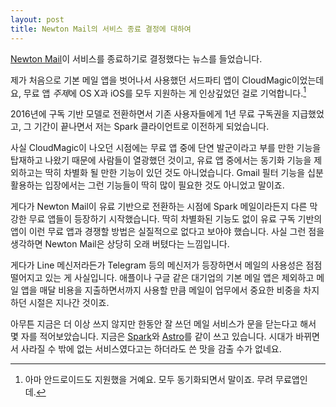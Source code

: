 ```yaml
---
layout: post
title: Newton Mail의 서비스 종료 결정에 대하여
---
```


[Newton Mail](https://blog.newtonhq.com/goodbye-newton-ae6b506fd94f)이 서비스를 종료하기로 결정했다는 뉴스를 들었습니다.

제가 처음으로 기본 메일 앱을 벗어나서 사용했던 서드파티 앱이 CloudMagic이었는데요, 무료 앱 *주제*에 OS X과 iOS를 모두 지원하는 게 인상깊었던 걸로 기억합니다.[^1]

[^1]: 아마 안드로이드도 지원했을 거예요. 모두 동기화되면서 말이죠. 무려 무료앱인데.

2016년에 구독 기반 모델로 전환하면서 기존 사용자들에게 1년 무료 구독권을 지급했었고, 그 기간이 끝나면서 저는 Spark 클라이언트로 이전하게 되었습니다.

사실 CloudMagic이 나오던 시점에는 무료 앱 중에 단연 발군이라고 부를 만한 기능을 탑재하고 나왔기 때문에 사람들이 열광했던 것이고, 유료 앱 중에서는 동기화 기능을 제외하고는 딱히 차별화 될 만한 기능이 있던 것도 아니었습니다. Gmail 필터 기능을 십분 활용하는 입장에서는 그런 기능들이 딱히 많이 필요한 것도 아니었고 말이죠.

게다가 Newton Mail이 유료 기반으로 전환하는 시점에 Spark 메일이라든지 다른 막강한 무료 앱들이 등장하기 시작했습니다. 딱히 차별화된 기능도 없이 유료 구독 기반의 앱이 이런 무료 앱과 경쟁할 방법은 실질적으로 없다고 보아야 했습니다. 사실 그런 점을 생각하면 Newton Mail은 상당히 오래 버텼다는 느낌입니다.

게다가 Line 메신저라든가 Telegram 등의 메신저가 등장하면서 메일의 사용성은 점점 떨어지고 있는 게 사실입니다. 애플이나 구글 같은 대기업의 기본 메일 앱은 제외하고 메일 앱을 매달 비용을 지출하면서까지 사용할 만큼 메일이 업무에서 중요한 비중을 차지하던 시절은 지나간 것이죠.

아무튼 지금은 더 이상 쓰지 않지만 한동안 잘 쓰던 메일 서비스가 문을 닫는다고 해서 몇 자를 적어보았습니다. 지금은 [Spark](https://sparkmailapp.com)와 [Astro](https://www.astro.ai)를 같이 쓰고 있습니다. 시대가 바뀌면서 사라질 수 밖에 없는 서비스였다고는 하더라도 쓴 맛을 감출 수가 없네요.